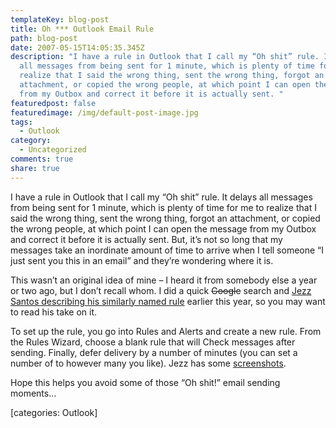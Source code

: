 ```yaml
---
templateKey: blog-post
title: Oh *** Outlook Email Rule
path: blog-post
date: 2007-05-15T14:05:35.345Z
description: "I have a rule in Outlook that I call my “Oh shit” rule. It delays
  all messages from being sent for 1 minute, which is plenty of time for me to
  realize that I said the wrong thing, sent the wrong thing, forgot an
  attachment, or copied the wrong people, at which point I can open the message
  from my Outbox and correct it before it is actually sent. "
featuredpost: false
featuredimage: /img/default-post-image.jpg
tags:
  - Outlook
category:
  - Uncategorized
comments: true
share: true
---
```

<!--StartFragment-->

I have a rule in Outlook that I call my “Oh shit” rule. It delays all messages from being sent for 1 minute, which is plenty of time for me to realize that I said the wrong thing, sent the wrong thing, forgot an attachment, or copied the wrong people, at which point I can open the message from my Outbox and correct it before it is actually sent. But, it’s not so long that my messages take an inordinate amount of time to arrive when I tell someone “I just sent you this in an email” and they’re wondering where it is.

This wasn’t an original idea of mine – I heard it from somebody else a year or two ago, but I don’t recall whom. I did a quick ~~Google~~ search and [Jezz Santos describing his similarly named rule](http://blogs.msdn.com/jezzsa/archive/2007/01/16/the-oh-shit-email-rule.aspx) earlier this year, so you may want to read his take on it.

To set up the rule, you go into Rules and Alerts and create a new rule. From the Rules Wizard, choose a blank rule that will Check messages after sending. Finally, defer delivery by a number of minutes (you can set a number of to however many you like). Jezz has some [screenshots](http://blogs.msdn.com/jezzsa/archive/2007/01/16/the-oh-shit-email-rule.aspx).

Hope this helps you avoid some of those “Oh shit!” email sending moments…

\[categories: Outlook]

<!--EndFragment-->